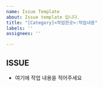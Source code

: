 ```yaml
---
name: Issue Template
about: Issue template 입니다.
title: "[Category]<작업한곳>:작업내용"
labels: ''
assignees: ''

---
```


## ISSUE
* 여기에 작업 내용을 적어주세요

